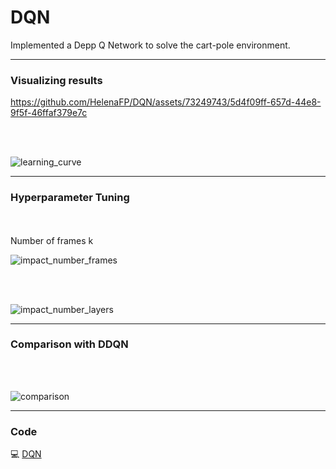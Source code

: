 # DQN
 Implemented a Depp Q Network to solve the cart-pole environment.

---
### Visualizing results

https://github.com/HelenaFP/DQN/assets/73249743/5d4f09ff-657d-44e8-9f5f-46ffaf379e7c

<br/>
<br/>

![learning_curve](https://github.com/HelenaFP/DQN/assets/73249743/f43a065d-c8f9-482d-8a46-6c71c3180fdd)

---
### Hyperparameter Tuning
<br/>
<br/>
Number of frames k

![impact_number_frames](https://github.com/HelenaFP/DQN/assets/73249743/1088cf4e-a7ee-4b83-a810-199fb5d9b130)

<br/>
<br/>

![impact_number_layers](https://github.com/HelenaFP/DQN/assets/73249743/8508f796-ad24-43bd-9889-f3efd09923dd)

---
### Comparison with DDQN
<br/>
<br/>

![comparison](https://github.com/HelenaFP/DQN/assets/73249743/72ebe487-cca6-4330-9298-de7fa368078d)


---
### Code

💻 [DQN](https://nbviewer.jupyter.org/github/HelenaFP/DQN/blob/main/coursework2.ipynb)<br/>
